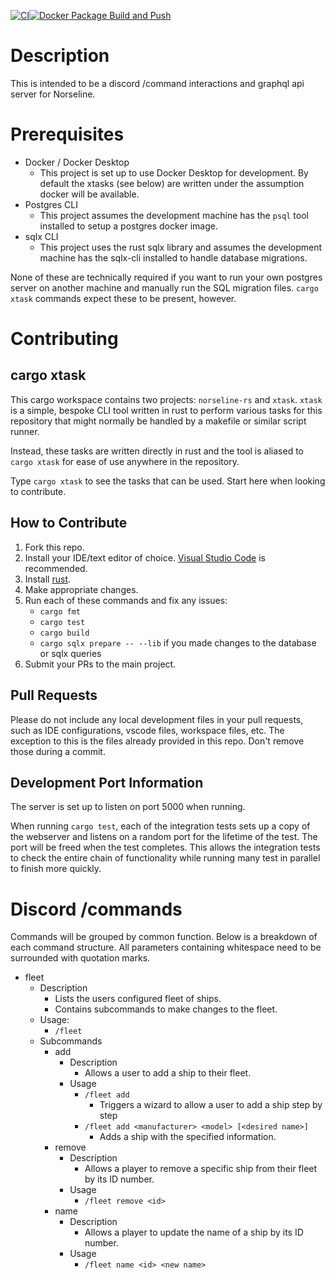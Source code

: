 [![CI](https://github.com/damccull/norseline-rs/actions/workflows/ci.yml/badge.svg)](https://github.com/damccull/norseline-rs/actions/workflows/ci.yml)[![Docker Package Build and Push](https://github.com/damccull/norseline-rs/actions/workflows/deploy-gh-package.yml/badge.svg)](https://github.com/damccull/norseline-rs/actions/workflows/deploy-gh-package.yml)
# Description
This is intended to be a discord /command interactions and graphql api server for Norseline.

# Prerequisites
* Docker / Docker Desktop
    * This project is set up to use Docker Desktop for development. By default the xtasks (see below) are written under the assumption docker will be available.
* Postgres CLI
    * This project assumes the development machine has the `psql` tool installed to setup a postgres docker image.
* sqlx CLI
    * This project uses the rust sqlx library and assumes the development machine has the sqlx-cli installed to handle database migrations.

None of these are technically required if you want to run your own postgres server on another machine and manually run the SQL migration files. `cargo xtask` commands expect these to be present, however.

# Contributing
## cargo xtask
This cargo workspace contains two projects: `norseline-rs` and `xtask`. `xtask` is a simple, bespoke CLI tool written in rust to perform various tasks for this repository that might normally be handled by a makefile or similar script runner.

Instead, these tasks are written directly in rust and the tool is aliased to `cargo xtask` for ease of use anywhere in the repository.

Type `cargo xtask` to see the tasks that can be used. Start here when looking to contribute.

## How to Contribute
1. Fork this repo.
2. Install your IDE/text editor of choice. [Visual Studio Code][vscode] is recommended.
3. Install [rust][rustlang-install].
4. Make appropriate changes.
5. Run each of these commands and fix any issues:
    * `cargo fmt`
    * `cargo test`
    * `cargo build`
    * `cargo sqlx prepare -- --lib` if you made changes to the database or sqlx queries
6. Submit your PRs to the main project.


## Pull Requests
Please do not include any local development files in your pull requests, such as IDE configurations, vscode files, workspace files, etc. The exception to this is the files already provided in this repo. Don't remove those during a commit.

## Development Port Information
The server is set up to listen on port 5000 when running.

When running `cargo test`, each of the integration tests sets up a copy of the webserver and listens on a random port for the lifetime of the test. The port will be freed when the test completes. This allows the integration tests to check the entire chain of functionality while running many test in parallel to finish more quickly.


# Discord /commands
Commands will be grouped by common function. Below is a breakdown of each command structure. All parameters containing whitespace need to be surrounded with quotation marks.

* fleet
    * Description
        * Lists the users configured fleet of ships.
        * Contains subcommands to make changes to the fleet. 
    * Usage:
        * `/fleet`
    * Subcommands
        * add
            * Description
                * Allows a user to add a ship to their fleet.
            * Usage
                * `/fleet add`
                    * Triggers a wizard to allow a user to add a ship step by step
                * `/fleet add <manufacturer> <model> [<desired name>]`
                    * Adds a ship with the specified information.
        * remove
            * Description
                * Allows a player to remove a specific ship from their fleet by its ID number.
            * Usage
                * `/fleet remove <id>`
        * name
            * Description
                * Allows a player to update the name of a ship by its ID number.
            * Usage
                * `/fleet name <id> <new name>`

[wsl2]: https://docs.microsoft.com/en-us/windows/wsl/install-win10#update-to-wsl-2 "WSL2 Setup Information"
[vscode]: https://code.visualstudio.com/ "Visual Studio Code"
[rustlang-install]: https://www.rust-lang.org/learn/get-started "Install Rust"